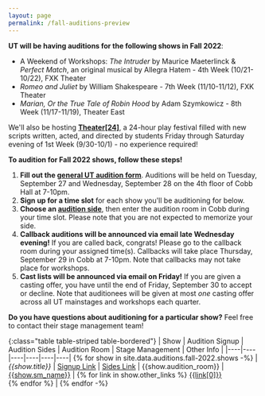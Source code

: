 ```yaml
---
layout: page
permalink: /fall-auditions-preview
---
```


**UT will be having auditions for the following shows in Fall 2022**:

* A Weekend of Workshops: *The Intruder* by Maurice Maeterlinck & *Perfect Match*, an original musical by Allegra Hatem - 4th Week (10/21-10/22), FXK Theater
* *Romeo and Juliet* by William Shakespeare - 7th Week (11/10-11/12), FXK Theater
* *Marian, Or the True Tale of Robin Hood* by Adam Szymkowicz - 8th Week (11/17-11/19), Theater East

We'll also be hosting [**Theater[24]**](/theater24), a 24-hour play festival filled with new scripts written, acted, and directed by students Friday through Saturday evening of 1st Week (9/30-10/1) - no experience required!

**To audition for Fall 2022 shows, follow these steps!**

1. **Fill out the [general UT audition form](https://bit.ly/UTFall2022Auditions)**. Auditions will be held on Tuesday, September 27 and Wednesday, September 28 on the 4th floor of Cobb Hall at 7-10pm.
2. **Sign up for a time slot** for each show you'll be auditioning for below.
3. **Choose an [audition side](https://drive.google.com/drive/folders/1SdDHoFH_5koD6zKhc3LsPQg1Y6JEUZcT?usp=sharing)**, then enter the audition room in Cobb during your time slot. Please note that you are not expected to memorize your side.
4. **Callback auditions will be announced via email late Wednesday evening!** If you are called back, congrats! Please go to the callback room during your assigned time(s). Callbacks will take place Thursday, September 29 in Cobb at 7-10pm. Note that callbacks may not take place for workshops.
5. **Cast lists will be announced via email on Friday!** If you are given a casting offer, you have until the end of Friday, September 30 to accept or decline. Note that auditionees will be given at most *one* casting offer across all UT mainstages and workshops each quarter.

**Do you have questions about auditioning for a particular show?** Feel free to contact their stage management team!

{:class="table table-striped table-bordered"}
| Show | Audition Signup | Audition Sides | Audition Room | Stage Management | Other Info |
|----|----|----|----|----|----|
{% for show in site.data.auditions.fall-2022.shows -%}
| *{{show.title}}* | [Signup Link]({{show.signup_link}}) | [Sides Link]({{show.sides_link}}) | {{show.audition_room}} | [{{show.sm_name}}]({{show.sm_email}}) | {% for link in show.other_links %} [{{link[0]}}]({{link[1]}}) <br> {% endfor %} |
{% endfor -%}